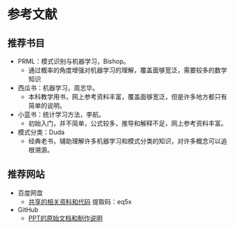 # 参考文献

## 推荐书目

* PRML：模式识别与机器学习，Bishop。
  * 通过概率的角度增强对机器学习的理解，覆盖面够宽泛，需要较多的数学知识
* 西瓜书：机器学习，周志华。
  * 本科教学用书，网上参考资料丰富，覆盖面够宽泛，但是许多地方都只有简单的说明。
* 小蓝书：统计学习方法，李航。
  * 初始入门，并不简单，公式较多，推导和解释不足，网上参考资料丰富。
* 模式分类：Duda
  * 经典老书，辅助理解许多机器学习和模式分类的知识，对许多概念可以追根溯源。
  
## 推荐网站

* 百度网盘
  * [共享的相关资料和代码](https://pan.baidu.com/s/1rDpWeknm13dyoyjsqu7zFg) 提取码：eq5x
* GitHub
  * [PPT的原始文档和制作说明](https://github.com/zhuyuanxiang/StudyNotes-CN)


[^Bishop,1995]: Bishop, Christopher M. Neural networks for pattern recognition. Oxford university press, 1995.
[^Bishop,2006]: Bishop, Christopher M. Pattern recognition and Machine Learning. Springer, 2006.
[^Morris,2007]: Morris H. DeGroot , 概率统计（第3版），人民邮电出版社
[^Duda,2003]: Richard O.Duda , 模式分类（第2版），机械工业出版社
